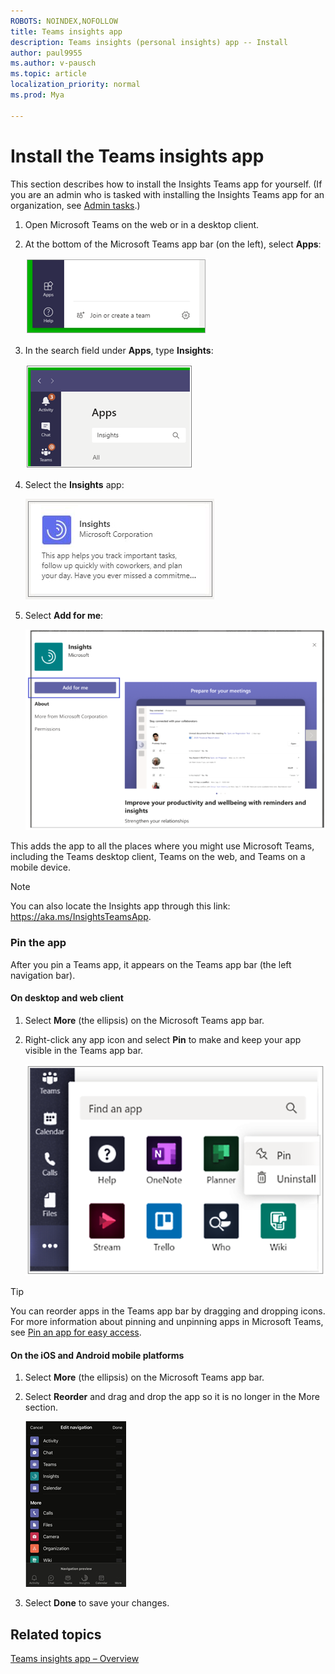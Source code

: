```yaml
---
ROBOTS: NOINDEX,NOFOLLOW
title: Teams insights app
description: Teams insights (personal insights) app -- Install 
author: paul9955
ms.author: v-pausch
ms.topic: article
localization_priority: normal 
ms.prod: Mya

---
```


# Install the Teams insights app

This section describes how to install the Insights Teams app for yourself. (If you are an admin who is tasked with installing the Insights Teams app for an organization, see [Admin tasks](teams-app-admin-tasks.md).)  

1. Open Microsoft Teams on the web or in a desktop client. 

2. At the bottom of the Microsoft Teams app bar (on the left), select **Apps**: 

   ![Apps icon in Teams](Images/teams-apps.png)
 
3. In the search field under **Apps**, type **Insights**:
   
   ![Search for Insights](Images/apps-search-insights.png)

4. Select the **Insights** app:

   ![Select Insights app](Images/insights-app-teams.png)

5. Select **Add for me**:

   ![Add for me button](Images/add-for-me-new-410.png)

This adds the app to all the places where you might use Microsoft Teams, including the Teams desktop client, Teams on the web, and Teams on a mobile device.   

> [!Note] 
> You can also locate the Insights app through this link: https://aka.ms/InsightsTeamsApp. 

### Pin the app 

After you pin a Teams app, it appears on the Teams app bar (the left navigation bar). 

#### On desktop and web client 

1. Select **More** (the ellipsis) on the Microsoft Teams app bar.  

2. Right-click any app icon and select **Pin** to make and keep your app visible in the Teams app bar. 
   
   ![Pin an app in Teams](Images/pin-an-app-75.png)

> [!Tip] 
> You can reorder apps in the Teams app bar by dragging and dropping icons. For more information about pinning and unpinning apps in Microsoft Teams, see [Pin an app for easy access](https://support.microsoft.com/en-us/office/pin-an-app-for-easy-access-3045fd44-6604-4ba7-8ecc-1c0d525e89ec). 
 
#### On the iOS and Android mobile platforms

1. Select **More** (the ellipsis) on the Microsoft Teams app bar.  

2. Select **Reorder** and drag and drop the app so it is no longer in the More section. 

   ![Pin an app in Teams](Images/ios-android.png)

3. Select **Done** to save your changes. 

## Related topics

[Teams insights app &ndash; Overview](teams-app.md)
